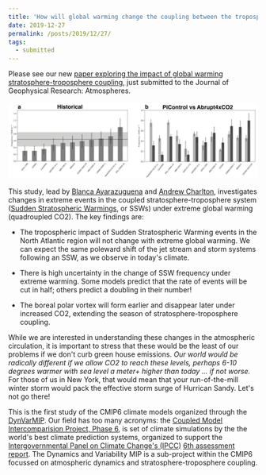 ```yaml
---
title: 'How will global warming change the coupling between the troposphere and stratosphere?'
date: 2019-12-27
permalink: /posts/2019/12/27/
tags:
  - submitted
---
```


Please see our new [paper exploring the impact of global warming stratosphere-troposphere coupling](https://edwinpgerber.github.io/files/ayarzaguena_etal-JGRA-2020.pdf), just submitted to the Journal of Geophysical Research: Atmospheres. 
<br/><br/>
<img src='/images/2019-12.png'>

This study, lead by [Blanca Ayarazuguena](http://stream-ucm.es/Blanca_Ayarzaguena.html) and [Andrew Charlton](https://research.reading.ac.uk/meteorology/people/andrew-charlton-perez/), investigates changes in extreme events in the coupled stratosphere-troposphere system ([Sudden Stratospheric Warmings](https://en.wikipedia.org/wiki/Sudden_stratospheric_warming), or SSWs) under extreme global warming (quadroupled CO2).  The key findings are:

* The tropospheric impact of Sudden Stratospheric Warming events in the North Atlantic region will not change with extreme global warming.  We can expect the same poleward shift of the jet stream and storm systems following an SSW, as we observe in today's climate.

* There is high uncertainty in the change of SSW frequency under extreme warming. Some models predict that the rate of events will be cut in half; others predict a doubling in their number! 

* The boreal polar vortex will form earlier and disappear later under increased CO2, extending the season of stratosphere-troposphere coupling.

While we are interested in understanding these changes in the atmospheric circulation, it is important to stress that these would be the least of our problems if we don't curb green house emissions.  <i>Our world would be radically different if we allow CO2 to reach these levels, perhaps 6-10 degrees warmer with sea level a meter+ higher than today ... if not worse.</i> For those of us in New York, that would mean that your run-of-the-mill winter storm would pack the effective storm surge of Hurrican Sandy.  Let's not go there!

This is the first study of the CMIP6 climate models organized through the [DynVarMIP](http://www.sparcdynvar.org/).  Our field has too many acronyms: the [Coupled Model Intercomparision Project, Phase 6](https://www.wcrp-climate.org/wgcm-cmip/wgcm-cmip6), is set of climate simulations by the the world's best climate prediction systems, organized to support the [Intergovernmental Panel on Climate Change's (IPCC)](https://www.ipcc.ch/) [6th assessment report](https://www.ipcc.ch/assessment-report/ar6/).  The Dynamics and Variability MIP is a sub-project within the CMIP6 focussed on atmospheric dynamics and stratosphere-troposphere coupling.
